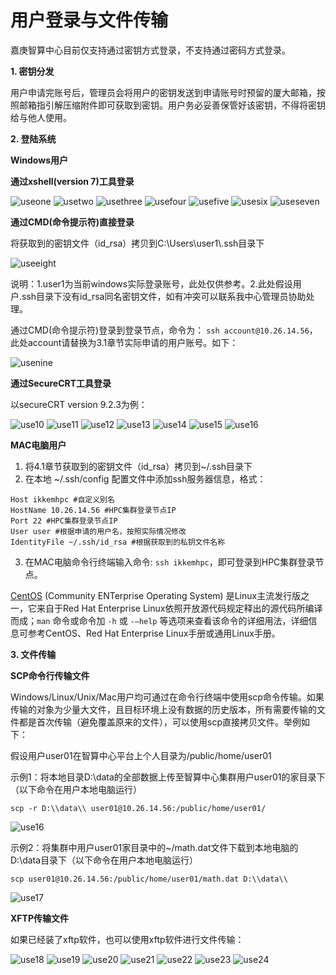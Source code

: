 # 用户登录与文件传输

嘉庚智算中心目前仅支持通过密钥方式登录，不支持通过密码方式登录。

**1. 密钥分发**

用户申请完账号后，管理员会将用户的密钥发送到申请账号时预留的厦大邮箱，按照邮箱指引解压缩附件即可获取到密钥。用户务必妥善保管好该密钥，不得将密钥给与他人使用。

**2. 登陆系统**

**Windows用户**

**通过xshell(version 7)工具登录**

![useone](../_images/useone.png)
![usetwo](../_images/usetwo.png)
![usethree](../_images/usethree.png)
![usefour](../_images/usefour.png)
![usefive](../_images/usefive.png)
![usesix](../_images/usesix.png)
![useseven](../_images/useseven.png)

**通过CMD(命令提示符)直接登录**

将获取到的密钥文件（id_rsa）拷贝到C:\\Users\\user1\\.ssh目录下

![useeight](../_images/useeight.png)

说明：1.user1为当前windows实际登录账号，此处仅供参考。2.此处假设用户.ssh目录下没有id_rsa同名密钥文件，如有冲突可以联系我中心管理员协助处理。

通过CMD(命令提示符)登录到登录节点，命令为： `ssh account@10.26.14.56`，此处account请替换为3.1章节实际申请的用户账号。如下：

![usenine](../_images/usenine.png)

**通过SecureCRT工具登录**

以secureCRT version 9.2.3为例：

![use10](../_images/use10.png)
![use11](../_images/use11.png)
![use12](../_images/use12.png)
![use13](../_images/use13.png)
![use14](../_images/use14.png)
![use15](../_images/use15.png)
![use16](../_images/use16.png)

**MAC电脑用户**

1. 将4.1章节获取到的密钥文件（id_rsa）拷贝到~/.ssh目录下
2. 在本地 ~/.ssh/config 配置文件中添加ssh服务器信息，格式：

```
Host ikkemhpc #自定义别名
HostName 10.26.14.56 #HPC集群登录节点IP
Port 22 #HPC集群登录节点IP
User user #根据申请的用户名，按照实际情况修改
IdentityFile ~/.ssh/id_rsa #根据获取到的私钥文件名称
```

3. 在MAC电脑命令行终端输入命令: `ssh ikkemhpc`，即可登录到HPC集群登录节点。

[CentOS](http://www.centos.org/) (Community ENTerprise Operating System) 是Linux主流发行版之一，它来自于Red Hat Enterprise Linux依照开放源代码规定释出的源代码所编译而成；`man` 命令或命令加 `-h` 或 `-–help` 等选项来查看该命令的详细用法，详细信息可参考CentOS、Red Hat Enterprise Linux手册或通用Linux手册。

**3. 文件传输**

**SCP命令行传输文件**

Windows/Linux/Unix/Mac用户均可通过在命令行终端中使用scp命令传输。如果传输的对象为少量大文件，且目标环境上没有数据的历史版本，所有需要传输的文件都是首次传输（避免覆盖原来的文件），可以使用scp直接拷贝文件。举例如下：

假设用户user01在智算中心平台上个人目录为/public/home/user01

示例1：将本地目录D:\\data的全部数据上传至智算中心集群用户user01的家目录下（以下命令在用户本地电脑运行）

```
scp -r D:\\data\\ user01@10.26.14.56:/public/home/user01/
```

![use16](../_images/use16.png)

示例2：将集群中用户user01家目录中的~/math.dat文件下载到本地电脑的D:\\data目录下（以下命令在用户本地电脑运行）

```
scp user01@10.26.14.56:/public/home/user01/math.dat D:\\data\\
```

![use17](../_images/use17.png)

**XFTP传输文件**

如果已经装了xftp软件，也可以使用xftp软件进行文件传输：

![use18](../_images/use18.png)
![use19](../_images/use19.png)
![use20](../_images/use20.png)
![use21](../_images/use21.png)
![use22](../_images/use22.png)
![use23](../_images/use23.png)
![use24](../_images/use24.png)
